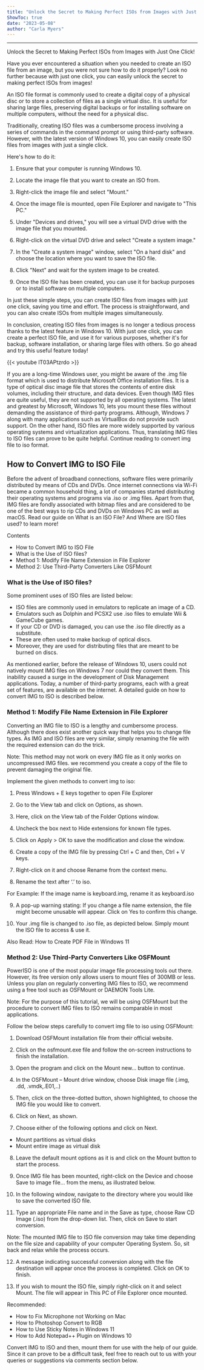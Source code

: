 ```yaml
---
title: "Unlock the Secret to Making Perfect ISOs from Images with Just One Click!"
ShowToc: true 
date: "2023-05-08"
author: "Carla Myers"
---
```

*****
Unlock the Secret to Making Perfect ISOs from Images with Just One Click!

Have you ever encountered a situation when you needed to create an ISO file from an image, but you were not sure how to do it properly? Look no further because with just one click, you can easily unlock the secret to making perfect ISOs from images!

An ISO file format is commonly used to create a digital copy of a physical disc or to store a collection of files as a single virtual disc. It is useful for sharing large files, preserving digital backups or for installing software on multiple computers, without the need for a physical disc.

Traditionally, creating ISO files was a cumbersome process involving a series of commands in the command prompt or using third-party software. However, with the latest version of Windows 10, you can easily create ISO files from images with just a single click.

Here's how to do it:

1. Ensure that your computer is running Windows 10.

2. Locate the image file that you want to create an ISO from.

3. Right-click the image file and select "Mount."

4. Once the image file is mounted, open File Explorer and navigate to "This PC."

5. Under "Devices and drives," you will see a virtual DVD drive with the image file that you mounted.

6. Right-click on the virtual DVD drive and select "Create a system image."

7. In the "Create a system image" window, select "On a hard disk" and choose the location where you want to save the ISO file.

8. Click "Next" and wait for the system image to be created.

9. Once the ISO file has been created, you can use it for backup purposes or to install software on multiple computers.

In just these simple steps, you can create ISO files from images with just one click, saving you time and effort. The process is straightforward, and you can also create ISOs from multiple images simultaneously.

In conclusion, creating ISO files from images is no longer a tedious process thanks to the latest feature in Windows 10. With just one click, you can create a perfect ISO file, and use it for various purposes, whether it's for backup, software installation, or sharing large files with others. So go ahead and try this useful feature today!

{{< youtube lT03APtzrdo >}} 



If you are a long-time Windows user, you might be aware of the .img file format which is used to distribute Microsoft Office installation files. It is a type of optical disc image file that stores the contents of entire disk volumes, including their structure, and data devices. Even though IMG files are quite useful, they are not supported by all operating systems. The latest and greatest by Microsoft, Windows 10, lets you mount these files without demanding the assistance of third-party programs. Although, Windows 7 along with many applications such as VirtualBox do not provide such support. On the other hand, ISO files are more widely supported by various operating systems and virtualization applications. Thus, translating IMG files to ISO files can prove to be quite helpful. Continue reading to convert img file to iso format.
 

 
## How to Convert IMG to ISO File
 
Before the advent of broadband connections, software files were primarily distributed by means of CDs and DVDs. Once internet connections via Wi-Fi became a common household thing, a lot of companies started distributing their operating systems and programs via .iso or .img files. Apart from that, IMG files are fondly associated with bitmap files and are considered to be one of the best ways to rip CDs and DVDs on Windows PC as well as macOS. Read our guide on What is an ISO File? And Where are ISO files used? to learn more!
 
Contents
 
- How to Convert IMG to ISO File
 - What is the Use of ISO files?
 - Method 1: Modify File Name Extension in File Explorer
 - Method 2: Use Third-Party Converters Like OSFMount

 
### What is the Use of ISO files?
 
Some prominent uses of ISO files are listed below:
 
- ISO files are commonly used in emulators to replicate an image of a CD.
 - Emulators such as Dolphin and PCSX2 use .iso files to emulate Wii & GameCube games.
 - If your CD or DVD is damaged, you can use the .iso file directly as a substitute.
 - These are often used to make backup of optical discs.
 - Moreover, they are used for distributing files that are meant to be burned on discs.

 
As mentioned earlier, before the release of Windows 10, users could not natively mount IMG files on Windows 7 nor could they convert them. This inability caused a surge in the development of Disk Management applications. Today, a number of third-party programs, each with a great set of features, are available on the internet. A detailed guide on how to convert IMG to ISO is described below.
 
### Method 1: Modify File Name Extension in File Explorer

 
Converting an IMG file to ISO is a lengthy and cumbersome process. Although there does exist another quick way that helps you to change file types. As IMG and ISO files are very similar, simply renaming the file with the required extension can do the trick.
 
Note: This method may not work on every IMG file as it only works on uncompressed IMG files. we recommend you create a copy of the file to prevent damaging the original file.
 
Implement the given methods to convert img to iso:
 
1. Press Windows + E keys together to open File Explorer
 
2. Go to the View tab and click on Options, as shown.
 
3. Here, click on the View tab of the Folder Options window.
 
4. Uncheck the box next to Hide extensions for known file types.
 
5. Click on Apply > OK to save the modification and close the window.
 
6. Create a copy of the IMG file by pressing Ctrl + C and then, Ctrl + V keys.
 
7. Right-click on it and choose Rename from the context menu.
 
8. Rename the text after ‘.’ to iso.
 
For Example: If the image name is keyboard.img, rename it as keyboard.iso
 
9. A pop-up warning stating: If you change a file name extension, the file might become unusable will appear. Click on Yes to confirm this change.
 
10. Your .img file is changed to .iso file, as depicted below. Simply mount the ISO file to access & use it.
 
Also Read: How to Create PDF File in Windows 11
 
### Method 2: Use Third-Party Converters Like OSFMount
 
PowerISO is one of the most popular image file processing tools out there. However, its free version only allows users to mount files of 300MB or less. Unless you plan on regularly converting IMG files to ISO, we recommend using a free tool such as OSFMount or DAEMON Tools Lite.
 
Note: For the purpose of this tutorial, we will be using OSFMount but the procedure to convert IMG files to ISO remains comparable in most applications.
 
Follow the below steps carefully to convert img file to iso using OSFMount:
 
1. Download OSFMount installation file from their official website.
 
2. Click on the osfmount.exe file and follow the on-screen instructions to finish the installation.
 
3. Open the program and click on the Mount new… button to continue.
 
4. In the OSFMount – Mount drive window, choose Disk image file (.img, .dd, .vmdk,.E01,..)
 
5. Then, click on the three-dotted button, shown highlighted, to choose the IMG file you would like to convert.
 
6. Click on Next, as shown.
 
7. Choose either of the following options and click on Next.
 
- Mount partitions as virtual disks
 - Mount entire image as virtual disk

 
8. Leave the default mount options as it is and click on the Mount button to start the process.
 
9. Once IMG file has been mounted, right-click on the Device and choose Save to image file… from the menu, as illustrated below.
 
10. In the following window, navigate to the directory where you would like to save the converted ISO file.
 
11. Type an appropriate File name and in the Save as type, choose Raw CD Image (.iso) from the drop-down list. Then, click on Save to start conversion.
 
Note: The mounted IMG file to ISO file conversion may take time depending on the file size and capability of your computer Operating System. So, sit back and relax while the process occurs.
 
12. A message indicating successful conversion along with the file destination will appear once the process is completed. Click on OK to finish.
 
13. If you wish to mount the ISO file, simply right-click on it and select Mount. The file will appear in This PC of File Explorer once mounted.
 
Recommended:
 
- How to Fix Microphone not Working on Mac
 - How to Photoshop Convert to RGB
 - How to Use Sticky Notes in Windows 11
 - How to Add Notepad++ Plugin on Windows 10

 
Convert IMG to ISO and then, mount them for use with the help of our guide. Since it can prove to be a difficult task, feel free to reach out to us with your queries or suggestions via comments section below. 





